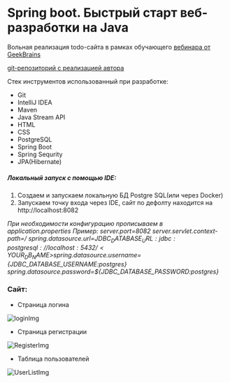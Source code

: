 # Spring boot. Быстрый старт веб-разработки на Java
Вольная реализация todo-сайта в рамках обучающего [вебинара от GeekBrains](https://www.youtube.com/watch?v=GhTM039JAVw)

[git-репозиторий с реализацией автора](https://github.com/usharik/geek-todolist/tree/webinar-1)

Стек инструментов использованный при разработке:
* Git
* IntelliJ IDEA
* Maven
* Java Stream API
* HTML
* CSS
* PostgreSQL
* Spring Boot
* Spring Sequrity
* JPA(Hibernate)

##### Локальный запуск с помощью IDE:
1) Создаем и запускаем локальную БД Postgre SQL(или через Docker)
2) Запускаем точку входа через IDE, сайт по дефолту находится на http://localhost:8082

_При необходимости конфигурацию прописываем в application.properties_ 
_Пример: 
server.port=8082
server.servlet.context-path=/
spring.datasource.url=${JDBC_DATABASE_URL:jdbc:postgresql://localhost:5432/<YOUR_DB_NAME>}
spring.datasource.username=${JDBC_DATABASE_USERNAME:postgres} 
spring.datasource.password=${JDBC_DATABASE_PASSWORD:postgres}_


### Сайт:
* Страница логина

![loginImg](C:\Users\deds\IdeaProjects\todo-list\todo-list\img\1.PNG)
* Страница регистрации

![RegisterImg](C:\Users\deds\IdeaProjects\todo-list\todo-list\img\2.PNG)
* Таблица пользователей

![UserListImg](C:\Users\deds\IdeaProjects\todo-list\todo-list\img\3.PNG)




